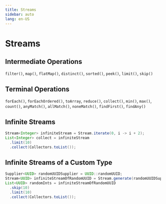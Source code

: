 ```yaml
---
title: Streams
sidebar: auto
lang: en-US
---
```


# Streams

## Intermediate Operations

`filter()`, `map()`, `flatMap()`, `distinct()`, `sorted()`, `peek()`, `limit()`, `skip()`

## Terminal Operations

`forEach()`, `forEachOrdered()`, `toArray`, `reduce()`, `collect()`, `min()`, `max()`, `count()`, `anyMatch()`, `allMatch()`, `noneMatch()`, `findFirst()`, `findAny()`

## Infinite Streams

```java
Stream<Integer> infiniteStream = Stream.iterate(0, i -> i + 2);
List<Integer> collect = infiniteStream
  .limit(10)
  .collect(Collectors.toList());
```

## Infinite Streams of a Custom Type

```java
Supplier<UUID> randomUUIDSupplier = UUID::randomUUID;
Stream<UUID> infiniteStreamOfRandomUUID = Stream.generate(randomUUIDSupplier);
List<UUID> randomInts = infiniteStreamOfRandomUUID
  .skip(10)
  .limit(10)
  .collect(Collectors.toList());
```
